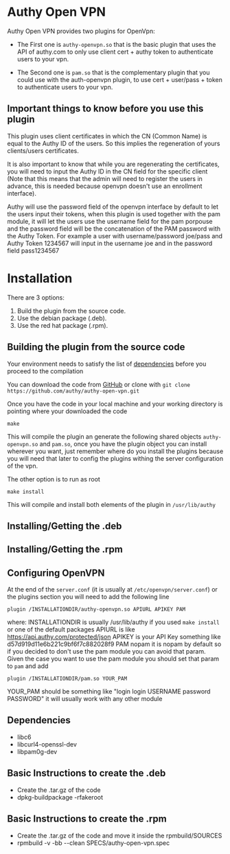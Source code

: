 # Authy Open VPN

 Authy Open VPN provides two plugins for OpenVpn:
 
 * The First one is `authy-openvpn.so` that is the basic plugin that
   uses the API of authy.com to only use client cert + authy token to
   authenticate users to your vpn.
   
 * The Second one is `pam.so` that is the complementary plugin that
   you could use with the auth-openvpn plugin, to use cert +
   user/pass + token to authenticate users to your vpn.
   
## Important things to know before you use this plugin

This plugin uses client certificates in which the CN (Common Name) is
equal to the Authy ID of the users. So this implies the regeneration
of yours clients/users certificates.

It is also important to know that while you are regenerating the
certificates, you will need to input the Authy ID in the CN field for
the specific client (Note that this means that the admin will need to
register the users in advance, this is needed because openvpn doesn't
use an enrollment interface).

Authy will use the password field of the openvpn interface by default
to let the users input their tokens, when this plugin is used together
with the pam module, it will let the users use the username field for
the pam porpouse and the password field will be the concatenation of
the PAM password with the Authy Token. For example a user with
username/password joe/pass and Authy Token 1234567 will input in the
username joe and in the password field pass1234567

# Installation

There are 3 options:

1.  Build the plugin from the source code.
2.  Use the debian package (.deb).
3.  Use the red hat package (.rpm).

## Building the plugin from the source code

Your environment needs to satisfy the list of
[dependencies](#dependencies) before you proceed to the compilation

You can download the code from
[GitHub](https://github.com/authy/authy-open-vpn/archive/master.zip)
or clone with `git clone https://github.com/authy/authy-open-vpn.git`

Once you have the code in your local machine and your working
directory is pointing where your downloaded the code

	make

This will compile the plugin an generate the following shared objects
`authy-openvpn.so` and `pam.so`, once you have the plugin object you
can install wherever you want, just remember where do you install the
plugins because you will need that later to config the plugins withing
the server configuration of the vpn.

The other option is to run as root

	make install

This will compile and install both elements of the plugin in
`/usr/lib/authy`

## Installing/Getting the .deb

## Installing/Getting the .rpm

## Configuring OpenVPN

At the end of the `server.conf` (it is usually at
`/etc/openvpn/server.conf`) or the plugins section you will need to
add the following line

	plugin /INSTALLATIONDIR/authy-openvpn.so APIURL APIKEY PAM

where:
INSTALLATIONDIR is usually /usr/lib/authy if you used `make install`
or one of the default packages
APIURL is like https://api.authy.com/protected/json
APIKEY is your API Key something like d57d919d11e6b221c9bf6f7c882028f9
PAM nopam
it is nopam by default so if you decided to don't use the pam module
you can avoid that param. Given the case you want to use the pam
module you should set that param to `pam` and add

	plugin /INSTALLATIONDIR/pam.so YOUR_PAM

YOUR_PAM should be something like "login login USERNAME password
PASSWORD" it will usually work with any other module

## Dependencies

* libc6
* libcurl4-openssl-dev
* libpam0g-dev

## Basic Instructions to create the .deb

* Create the .tar.gz of the code
* dpkg-buildpackage -rfakeroot

## Basic Instructions to create the .rpm

* Create the .tar.gz of the code and move it inside the rpmbuild/SOURCES
* rpmbuild -v -bb --clean SPECS/authy-open-vpn.spec

